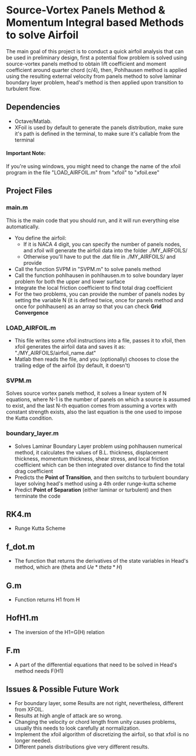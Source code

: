 # Source-Vortex Panels Method & Momentum Integral based Methods to solve Airfoil

The main goal of this project is to conduct a quick airfoil analysis that can be used in preliminary design, first a potential flow problem is solved using source-vortex panels method to obtain lift coefficient and moment coefficient around quarter chord (c/4), then, Pohlhausen method is applied using the resulting external velocity from panels method to solve laminar boundary layer problem, head's method is then applied upon transition to turbulent flow.

## Dependencies
- Octave/Matlab.
- XFoil is used by default to generate the panels distribution, make sure it's path is defined in the terminal, to make sure it's callable from the terminal

#### Important Note:
If you're using windows, you might need to change the name of the xfoil program in the file "LOAD_AIRFOIL.m" from "xfoil" to "xfoil.exe"
 
## Project Files
### main.m
This is the main code that you should run, and it will run everything else automatically.
- You define the airfoil:
  - If it is NACA 4 digit, you can specify the number of panels nodes, and xfoil will generate the airfoil data into the folder ./MY_AIRFOILS/
  - Otherwise you'll have to put the .dat file in ./MY_AIRFOILS/ and provide
- Call the function SVPM in "SVPM.m" to solve panels method
- Call the function pohlhausen in pohlhausen.m to solve boundary layer problem for both the upper and lower surface
- Integrate the local friction coefficient to find total drag coefficient
- For the two problems, you can provide the number of panels nodes by setting the variable N (it is defined twice, once for panels method and once for pohlhausen) as an array so that you can check **Grid Convergence**

### LOAD_AIRFOIL.m
- This file writes some xfoil instructions into a file, passes it to xfoil, then xfoil generates the airfoil data and saves it as: "./MY_AIRFOILS/airfoil_name.dat"
- Matlab then reads the file, and you (optionally) chooses to close the trailing edge of the airfoil (by default, it doesn't)

### SVPM.m
Solves source vortex panels method, it solves a linear system of N equations, where N-1 is the number of panels on which a source is assumed to exist, and the last N-th equation comes from assuming a vortex with constant strength exists, also the last equation is the one used to impose the Kutta condition.

### boundary_layer.m
- Solves Laminar Boundary Layer problem using pohlhausen numerical method, it calculates the values of B.L. thickness, displacement thickness, momentum thickness, shear stress, and local friction coefficient which can be then integrated over distance to find the total drag coefficient
- Predicts the **Point of Transition**, and then switchs to turbulent boundary layer solving head's method using a 4th order runge-kutta scheme
- Predict **Point of Separation** (either laminar or turbulent) and then terminate the code

## RK4.m
- Runge Kutta Scheme

## f_dot.m
- The function that returns the derivatives of the state variables in Head's method, which are (theta and $Ue*theta*H$)

## G.m
- Function returns H1 from H

## HofH1.m
- The inversion of the H1=G(H) relation

## F.m
- A part of the differential equations that need to be solved in Head's method needs F(H1)

## Issues & Possible Future Work
- For boundary layer, some Results are not right, nevertheless, different from XFOIL.
- Results at high angle of attack are so wrong.
- Changing the velocity or chord length from unity causes problems, usually this needs to look carefully at normalization.
- Implement the xfoil algorithm of discretizing the airfoil, so that xfoil is no longer needed.
- Different panels distributions give very different results.

